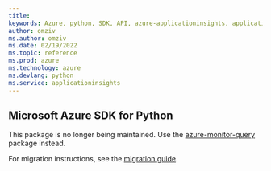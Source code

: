 ```yaml
---
title: 
keywords: Azure, python, SDK, API, azure-applicationinsights, applicationinsights
author: omziv
ms.author: omziv
ms.date: 02/19/2022
ms.topic: reference
ms.prod: azure
ms.technology: azure
ms.devlang: python
ms.service: applicationinsights
---
```

## Microsoft Azure SDK for Python

This package is no longer being maintained. Use the [azure-monitor-query](https://pypi.org/project/azure-monitor-query/) package instead.

For migration instructions, see the [migration guide](https://aka.ms/azsdk/python/migrate/ai-to-monitor-query).
